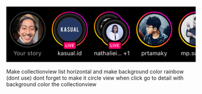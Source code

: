 ![task](./task.PNG)

Make collectionview list horizontal and make background color rainbow (dont use) dont forget to make it circle view when click go to detail with background color the collectionview
